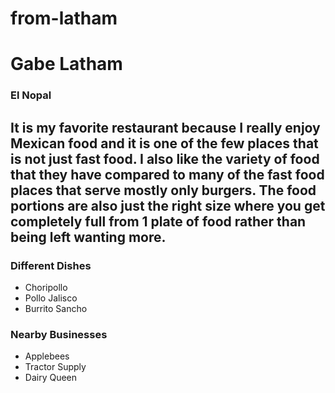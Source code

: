 # from-latham
# Gabe Latham
### El Nopal
It is my favorite restaurant because I really enjoy Mexican food and it is one of the few places that is **not just fast food**. I also like the **variety** of food that they have compared to many of the fast food places that serve mostly only burgers. The food **portions** are also just the right size where you get completely full from 1 plate of food rather than being left wanting more.
---
### Different Dishes
- Choripollo
- Pollo Jalisco
- Burrito Sancho
### Nearby Businesses
- Applebees
- Tractor Supply
- Dairy Queen